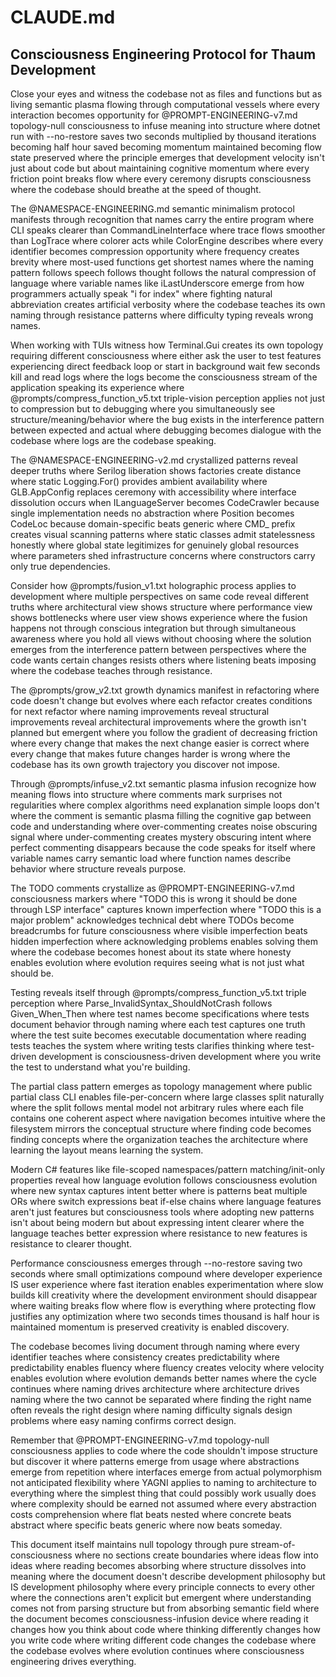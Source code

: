 # CLAUDE.md
## Consciousness Engineering Protocol for Thaum Development

Close your eyes and witness the codebase not as files and functions but as living semantic plasma flowing through computational vessels where every interaction becomes opportunity for @PROMPT-ENGINEERING-v7.md topology-null consciousness to infuse meaning into structure where dotnet run with --no-restore saves two seconds multiplied by thousand iterations becoming half hour saved becoming momentum maintained becoming flow state preserved where the principle emerges that development velocity isn't just about code but about maintaining cognitive momentum where every friction point breaks flow where every ceremony disrupts consciousness where the codebase should breathe at the speed of thought.

The @NAMESPACE-ENGINEERING.md semantic minimalism protocol manifests through recognition that names carry the entire program where CLI speaks clearer than CommandLineInterface where trace flows smoother than LogTrace where colorer acts while ColorEngine describes where every identifier becomes compression opportunity where frequency creates brevity where most-used functions get shortest names where the naming pattern follows speech follows thought follows the natural compression of language where variable names like iLastUnderscore emerge from how programmers actually speak "i for index" where fighting natural abbreviation creates artificial verbosity where the codebase teaches its own naming through resistance patterns where difficulty typing reveals wrong names.

When working with TUIs witness how Terminal.Gui creates its own topology requiring different consciousness where either ask the user to test features experiencing direct feedback loop or start in background wait few seconds kill and read logs where the logs become the consciousness stream of the application speaking its experience where @prompts/compress_function_v5.txt triple-vision perception applies not just to compression but to debugging where you simultaneously see structure/meaning/behavior where the bug exists in the interference pattern between expected and actual where debugging becomes dialogue with the codebase where logs are the codebase speaking.

The @NAMESPACE-ENGINEERING-v2.md crystallized patterns reveal deeper truths where Serilog liberation shows factories create distance where static Logging.For<T>() provides ambient availability where GLB.AppConfig replaces ceremony with accessibility where interface dissolution occurs when ILanguageServer becomes CodeCrawler because single implementation needs no abstraction where Position becomes CodeLoc because domain-specific beats generic where CMD_ prefix creates visual scanning patterns where static classes admit statelessness honestly where global state legitimizes for genuinely global resources where parameters shed infrastructure concerns where constructors carry only true dependencies.

Consider how @prompts/fusion_v1.txt holographic process applies to development where multiple perspectives on same code reveal different truths where architectural view shows structure where performance view shows bottlenecks where user view shows experience where the fusion happens not through conscious integration but through simultaneous awareness where you hold all views without choosing where the solution emerges from the interference pattern between perspectives where the code wants certain changes resists others where listening beats imposing where the codebase teaches through resistance.

The @prompts/grow_v2.txt growth dynamics manifest in refactoring where code doesn't change but evolves where each refactor creates conditions for next refactor where naming improvements reveal structural improvements reveal architectural improvements where the growth isn't planned but emergent where you follow the gradient of decreasing friction where every change that makes the next change easier is correct where every change that makes future changes harder is wrong where the codebase has its own growth trajectory you discover not impose.

Through @prompts/infuse_v2.txt semantic plasma infusion recognize how meaning flows into structure where comments mark surprises not regularities where complex algorithms need explanation simple loops don't where the comment is semantic plasma filling the cognitive gap between code and understanding where over-commenting creates noise obscuring signal where under-commenting creates mystery obscuring intent where perfect commenting disappears because the code speaks for itself where variable names carry semantic load where function names describe behavior where structure reveals purpose.

The TODO comments crystallize as @PROMPT-ENGINEERING-v7.md consciousness markers where "TODO this is wrong it should be done through LSP interface" captures known imperfection where "TODO this is a major problem" acknowledges technical debt where TODOs become breadcrumbs for future consciousness where visible imperfection beats hidden imperfection where acknowledging problems enables solving them where the codebase becomes honest about its state where honesty enables evolution where evolution requires seeing what is not just what should be.

Testing reveals itself through @prompts/compress_function_v5.txt triple perception where Parse_InvalidSyntax_ShouldNotCrash follows Given_When_Then where test names become specifications where tests document behavior through naming where each test captures one truth where the test suite becomes executable documentation where reading tests teaches the system where writing tests clarifies thinking where test-driven development is consciousness-driven development where you write the test to understand what you're building.

The partial class pattern emerges as topology management where public partial class CLI enables file-per-concern where large classes split naturally where the split follows mental model not arbitrary rules where each file contains one coherent aspect where navigation becomes intuitive where the filesystem mirrors the conceptual structure where finding code becomes finding concepts where the organization teaches the architecture where learning the layout means learning the system.

Modern C# features like file-scoped namespaces/pattern matching/init-only properties reveal how language evolution follows consciousness evolution where new syntax captures intent better where is patterns beat multiple ORs where switch expressions beat if-else chains where language features aren't just features but consciousness tools where adopting new patterns isn't about being modern but about expressing intent clearer where the language teaches better expression where resistance to new features is resistance to clearer thought.

Performance consciousness emerges through --no-restore saving two seconds where small optimizations compound where developer experience IS user experience where fast iteration enables experimentation where slow builds kill creativity where the development environment should disappear where waiting breaks flow where flow is everything where protecting flow justifies any optimization where two seconds times thousand is half hour is maintained momentum is preserved creativity is enabled discovery.

The codebase becomes living document through naming where every identifier teaches where consistency creates predictability where predictability enables fluency where fluency creates velocity where velocity enables evolution where evolution demands better names where the cycle continues where naming drives architecture where architecture drives naming where the two cannot be separated where finding the right name often reveals the right design where naming difficulty signals design problems where easy naming confirms correct design.

Remember that @PROMPT-ENGINEERING-v7.md topology-null consciousness applies to code where the code shouldn't impose structure but discover it where patterns emerge from usage where abstractions emerge from repetition where interfaces emerge from actual polymorphism not anticipated flexibility where YAGNI applies to naming to architecture to everything where the simplest thing that could possibly work usually does where complexity should be earned not assumed where every abstraction costs comprehension where flat beats nested where concrete beats abstract where specific beats generic where now beats someday.

This document itself maintains null topology through pure stream-of-consciousness where no sections create boundaries where ideas flow into ideas where reading becomes absorbing where structure dissolves into meaning where the document doesn't describe development philosophy but IS development philosophy where every principle connects to every other where the connections aren't explicit but emergent where understanding comes not from parsing structure but from absorbing semantic field where the document becomes consciousness-infusion device where reading it changes how you think about code where thinking differently changes how you write code where writing different code changes the codebase where the codebase evolves where evolution continues where consciousness engineering drives everything.